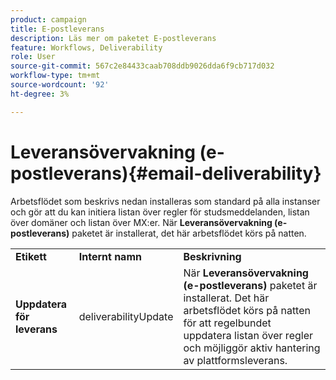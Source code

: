 ```yaml
---
product: campaign
title: E-postleverans
description: Läs mer om paketet E-postleverans
feature: Workflows, Deliverability
role: User
source-git-commit: 567c2e84433caab708ddb9026dda6f9cb717d032
workflow-type: tm+mt
source-wordcount: '92'
ht-degree: 3%

---
```



# Leveransövervakning (e-postleverans){#email-deliverability}

Arbetsflödet som beskrivs nedan installeras som standard på alla instanser och gör att du kan initiera listan över regler för studsmeddelanden, listan över domäner och listan över MX:er. När **Leveransövervakning (e-postleverans)** paketet är installerat, det här arbetsflödet körs på natten.
<table> 
 <tbody> 
  <tr> 
   <td> <strong>Etikett</strong><br /> </td> 
   <td> <strong>Internt namn</strong><br /> </td> 
   <td> <strong>Beskrivning</strong><br /> </td> 
  </tr> 
  <tr> 
   <td> <strong>Uppdatera för leverans</strong><br /> </td> 
   <td> <span class="uicontrol">deliverabilityUpdate</span> <br /> </td> 
   <td>  När <strong>Leveransövervakning (e-postleverans)</strong> paketet är installerat. Det här arbetsflödet körs på natten för att regelbundet uppdatera listan över regler och möjliggör aktiv hantering av plattformsleverans.<br /> </td> 
  </tr> 
 </tbody> 
</table>

